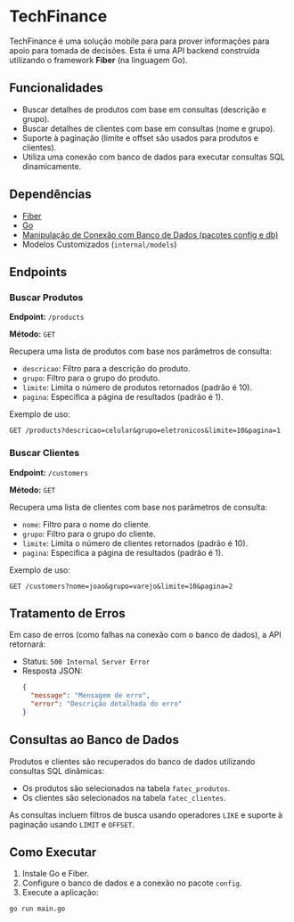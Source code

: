
# TechFinance

TechFinance é uma solução mobile para para prover informações para apoio para tomada de decisões. Esta é uma API backend construída utilizando o framework **Fiber** (na linguagem Go).

## Funcionalidades

- Buscar detalhes de produtos com base em consultas (descrição e grupo).
- Buscar detalhes de clientes com base em consultas (nome e grupo).
- Suporte à paginação (limite e offset são usados para produtos e clientes).
- Utiliza uma conexão com banco de dados para executar consultas SQL dinamicamente.

## Dependências

- [Fiber](https://gofiber.io/)
- [Go](https://golang.org/)
- [Manipulação de Conexão com Banco de Dados (pacotes config e db)](./internal/db)
- Modelos Customizados (`internal/models`)

## Endpoints

### Buscar Produtos

**Endpoint:** `/products`

**Método:** `GET`

Recupera uma lista de produtos com base nos parâmetros de consulta:

- `descricao`: Filtro para a descrição do produto.
- `grupo`: Filtro para o grupo do produto.
- `limite`: Limita o número de produtos retornados (padrão é 10).
- `pagina`: Especifica a página de resultados (padrão é 1).

Exemplo de uso:

```
GET /products?descricao=celular&grupo=eletronicos&limite=10&pagina=1
```

### Buscar Clientes

**Endpoint:** `/customers`

**Método:** `GET`

Recupera uma lista de clientes com base nos parâmetros de consulta:

- `nome`: Filtro para o nome do cliente.
- `grupo`: Filtro para o grupo do cliente.
- `limite`: Limita o número de clientes retornados (padrão é 10).
- `pagina`: Especifica a página de resultados (padrão é 1).

Exemplo de uso:

```
GET /customers?nome=joao&grupo=varejo&limite=10&pagina=2
```

## Tratamento de Erros

Em caso de erros (como falhas na conexão com o banco de dados), a API retornará:

- Status: `500 Internal Server Error`
- Resposta JSON:
  ```json
  {
    "message": "Mensagem de erro",
    "error": "Descrição detalhada do erro"
  }
  ```

## Consultas ao Banco de Dados

Produtos e clientes são recuperados do banco de dados utilizando consultas SQL dinâmicas:

- Os produtos são selecionados na tabela `fatec_produtos`.
- Os clientes são selecionados na tabela `fatec_clientes`.

As consultas incluem filtros de busca usando operadores `LIKE` e suporte à paginação usando `LIMIT` e `OFFSET`.

## Como Executar

1. Instale Go e Fiber.
2. Configure o banco de dados e a conexão no pacote `config`.
3. Execute a aplicação:

```bash
go run main.go
```
